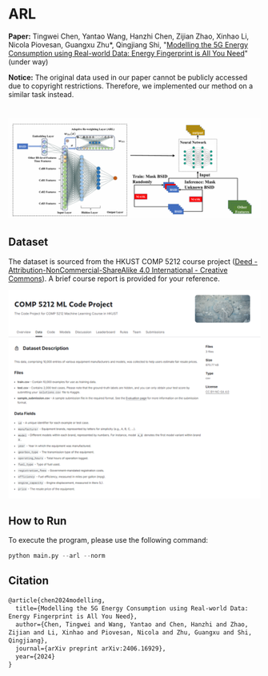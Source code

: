 # ARL

**Paper:** Tingwei Chen, Yantao Wang, Hanzhi Chen, Zijian Zhao, Xinhao Li, Nicola Piovesan, Guangxu Zhu*, Qingjiang Shi, "[Modelling the 5G Energy Consumption using Real-world Data: Energy Fingerprint is All You Need](https://arxiv.org/abs/2406.16929)" (under way)

**Notice:** The original data used in our paper cannot be publicly accessed due to copyright restrictions. Therefore, we implemented our method on a similar task instead.

![](./img/main.png)
=======


## Dataset

The dataset is sourced from the HKUST COMP 5212 course project ([Deed - Attribution-NonCommercial-ShareAlike 4.0 International - Creative Commons](https://creativecommons.org/licenses/by-nc-sa/4.0/)). A brief course report is provided for your reference.

![](./img/data.png)



## How to Run

To execute the program, please use the following command:

```python
python main.py --arl --norm
```



## Citation

```
@article{chen2024modelling,
  title={Modelling the 5G Energy Consumption using Real-world Data: Energy Fingerprint is All You Need},
  author={Chen, Tingwei and Wang, Yantao and Chen, Hanzhi and Zhao, Zijian and Li, Xinhao and Piovesan, Nicola and Zhu, Guangxu and Shi, Qingjiang},
  journal={arXiv preprint arXiv:2406.16929},
  year={2024}
}
```

